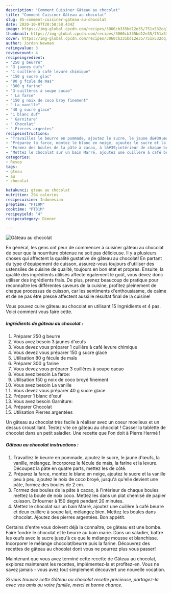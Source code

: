 ```yaml
---
description: "Comment Cuisiner Gâteau au chocolat"
title: "Comment Cuisiner Gâteau au chocolat"
slug: 85-comment-cuisiner-gateau-au-chocolat
date: 2020-10-07T20:58:58.434Z
image: https://img-global.cpcdn.com/recipes/3060cb335bd12e35/751x532cq70/gateau-au-chocolat-photo-principale-de-la-recette.jpg
thumbnail: https://img-global.cpcdn.com/recipes/3060cb335bd12e35/751x532cq70/gateau-au-chocolat-photo-principale-de-la-recette.jpg
cover: https://img-global.cpcdn.com/recipes/3060cb335bd12e35/751x532cq70/gateau-au-chocolat-photo-principale-de-la-recette.jpg
author: Jordan Newman
ratingvalue: 3
reviewcount: 4
recipeingredient:
- "250 g beurre"
- "3 jaunes dufs"
- "1 cuillère à café levure chimique"
- "150 g sucre glac"
- "80 g fcule de mas"
- "300 g farine"
- "3 cuillères à soupe cacao"
- " La farce"
- "150 g noix de coco broy finement"
- " La vanille"
- "40 g sucre glace"
- "1 blanc duf"
- " Garniture"
- " Chocolat"
- " Pierres argentes"
recipeinstructions:
- "Travaillez le beurre en pommade, ajoutez le sucre, le jaune d&#39;œufs, la vanille, mélangez. Incorporez le fécule de maïs, la farine et la levure. Découpez la pâte en quatre parts, mettez les de côté."
- "Préparez la farce, montez le blanc en neige, ajoutez le sucre et la vanille peu à peu, ajoutez le noix de coco broyé, jusqu&#39;à qu&#39;elle devient une pâte, formez des boules de 2 cm."
- "Formez des boules de la pâte à cacao, à l&#39;intérieur de chaque boules mettez la boule de noix coco. Mettez les dans un plat chemisé de papier cuisson. Enfourner à 150 degré pendant 20 minutes."
- "Mettez le chocolat sur un bain Marré, ajoutez une cuillère à café beurre et deux cuillère à soupe lait, mélangez bien. Mettez les boules dans chocolat. Ajoutez des pierres argentées. Bon appétit."
categories:
- Resep
tags:
- gteau
- au
- chocolat

katakunci: gteau au chocolat 
nutrition: 294 calories
recipecuisine: Indonesian
preptime: "PT19M"
cooktime: "PT31M"
recipeyield: "4"
recipecategory: Dinner

---
```



![Gâteau au chocolat](https://img-global.cpcdn.com/recipes/3060cb335bd12e35/751x532cq70/gateau-au-chocolat-photo-principale-de-la-recette.jpg)

En général, les gens ont peur de commencer à cuisiner gâteau au chocolat de peur que la nourriture obtenue ne soit pas délicieuse. Il y a plusieurs choses qui affectent la qualité gustative de gâteau au chocolat! En partant du type d'équipement de cuisson, assurez-vous toujours d'utiliser des ustensiles de cuisine de qualité, toujours en bon état et propres. Ensuite, la qualité des ingrédients utilisés affecte également le goût, vous devez donc utiliser des ingrédients frais. De plus, prenez beaucoup de pratique pour reconnaître les différentes saveurs de la cuisine, profitez pleinement de chaque processus de cuisson, car les sentiments d'enthousiasme, de calme et de ne pas être pressé affectent aussi le résultat final de la cuisine!

<!--inarticleads1-->

Vous pouvez cuire gâteau au chocolat en utilisant 15 Ingrédients et 4 pas. Voici comment vous faire cette.

##### Ingrédients de gâteau au chocolat :

1. Préparer 250 g beurre
1. Vous avez besoin 3 jaunes d&#39;œufs
1. Vous devez vous préparer 1 cuillère à café levure chimique
1. Vous devez vous préparer 150 g sucre glacé
1. Utilisation 80 g fécule de maïs
1. Préparer 300 g farine
1. Vous devez vous préparer 3 cuillères à soupe cacao
1. Vous avez besoin  La farce:
1. Utilisation 150 g noix de coco broyé finement
1. Vous avez besoin  La vanille
1. Vous devez vous préparer 40 g sucre glace
1. Préparer 1 blanc d&#39;œuf
1. Vous avez besoin  Garniture:
1. Préparer  Chocolat
1. Utilisation  Pierres argentées


Un gâteau au chocolat très facile à réaliser avec un coeur moelleux et un dessus croustillant. Testez vite ce gâteau au chocolat ! Casser la tablette de chocolat dans un petit saladier. Une recette que l&#39;on doit à Pierre Hermé ! 

<!--inarticleads2-->

##### Gâteau au chocolat instructions :

1. Travaillez le beurre en pommade, ajoutez le sucre, le jaune d&#39;œufs, la vanille, mélangez. Incorporez le fécule de maïs, la farine et la levure. Découpez la pâte en quatre parts, mettez les de côté.
1. Préparez la farce, montez le blanc en neige, ajoutez le sucre et la vanille peu à peu, ajoutez le noix de coco broyé, jusqu&#39;à qu&#39;elle devient une pâte, formez des boules de 2 cm.
1. Formez des boules de la pâte à cacao, à l&#39;intérieur de chaque boules mettez la boule de noix coco. Mettez les dans un plat chemisé de papier cuisson. Enfourner à 150 degré pendant 20 minutes.
1. Mettez le chocolat sur un bain Marré, ajoutez une cuillère à café beurre et deux cuillère à soupe lait, mélangez bien. Mettez les boules dans chocolat. Ajoutez des pierres argentées. Bon appétit.


Certains d&#39;entre vous doivent déjà la connaître, ce gâteau est une bombe. Faire fondre le chocolat et le beurre au bain marie. Dans un saladier, battre les œufs avec le sucre jusqu&#39;à ce que le mélange mousse et blanchisse. Incorporer le mélange chocolat/beurre puis la farine. Découvrez des recettes de gâteau au chocolat dont vous ne pourrez plus vous passer! 

<!--inarticleads1-->

<p>
Maintenant que vous avez terminé cette recette de Gâteau au chocolat, explorez maintenant les recettes, implémentez-la et profitez-en. Vous ne savez jamais - vous avez tout simplement découvert une nouvelle vocation.
</p>

<p>
<i>Si vous trouvez cette Gâteau au chocolat recette précieuse, partagez-la avec vos amis ou votre famille, merci et bonne chance.</i>
</p>
